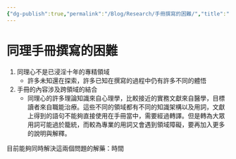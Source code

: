 ```yaml
---
{"dg-publish":true,"permalink":"/Blog/Research/手冊撰寫的困難/","title":"同理手冊撰寫的困難","tags":["blog","manuscript"],"created":"2023-04-17","updated":"2023-04-17"}
---
```



# 同理手冊撰寫的困難

1. 同理心不是已浸淫十年的專精領域
    - 許多未知還在探索，許多已知在撰寫的過程中仍有許多不同的體悟
2. 手冊的內容涉及跨領域的結合
    - 同理心的許多理論知識來自心理學，比較接近的實務文獻來自醫學，目標讀者來自職能治療。這些不同的領域都有不同的知識架構以及用詞，文獻上得到的語句不能夠直接使用在手冊當中，需要經過轉譯。但是轉為大眾用詞可能過於籠統，而較為專業的用詞又會遇到領域障礙，要再加入更多的說明與解釋。


目前能夠同時解決這兩個問題的解藥：時間